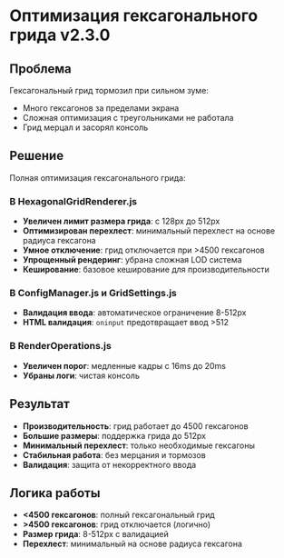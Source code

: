 # Оптимизация гексагонального грида v2.3.0

## Проблема
Гексагональный грид тормозил при сильном зуме:
- Много гексагонов за пределами экрана
- Сложная оптимизация с треугольниками не работала
- Грид мерцал и засорял консоль

## Решение
Полная оптимизация гексагонального грида:

### В HexagonalGridRenderer.js
- **Увеличен лимит размера грида**: с 128px до 512px
- **Оптимизирован перехлест**: минимальный перехлест на основе радиуса гексагона
- **Умное отключение**: грид отключается при >4500 гексагонов
- **Упрощенный рендеринг**: убрана сложная LOD система
- **Кеширование**: базовое кеширование для производительности

### В ConfigManager.js и GridSettings.js
- **Валидация ввода**: автоматическое ограничение 8-512px
- **HTML валидация**: `oninput` предотвращает ввод >512

### В RenderOperations.js
- **Увеличен порог**: медленные кадры с 16ms до 20ms
- **Убраны логи**: чистая консоль

## Результат
- **Производительность**: грид работает до 4500 гексагонов
- **Большие размеры**: поддержка грида до 512px
- **Минимальный перехлест**: только необходимые гексагоны
- **Стабильная работа**: без мерцания и тормозов
- **Валидация**: защита от некорректного ввода

## Логика работы
- **<4500 гексагонов**: полный гексагональный грид
- **>4500 гексагонов**: грид отключается (логично)
- **Размер грида**: 8-512px с валидацией
- **Перехлест**: минимальный на основе радиуса гексагона

